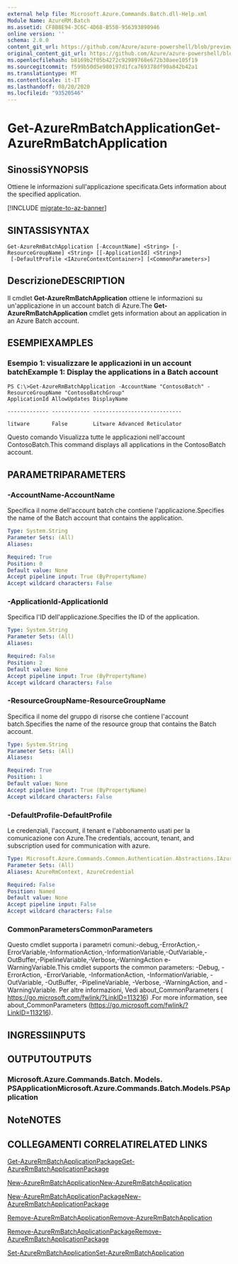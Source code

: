 ```yaml
---
external help file: Microsoft.Azure.Commands.Batch.dll-Help.xml
Module Name: AzureRM.Batch
ms.assetid: CF8B8E94-3C6C-4D68-B55B-956393890946
online version: ''
schema: 2.0.0
content_git_url: https://github.com/Azure/azure-powershell/blob/preview/src/ResourceManager/AzureBatch/Commands.Batch/help/Get-AzureRmBatchApplication.md
original_content_git_url: https://github.com/Azure/azure-powershell/blob/preview/src/ResourceManager/AzureBatch/Commands.Batch/help/Get-AzureRmBatchApplication.md
ms.openlocfilehash: b8169b2f05b4272c92989768e672b30aee105f19
ms.sourcegitcommit: f599b50d5e980197d1fca769378df90a842b42a1
ms.translationtype: MT
ms.contentlocale: it-IT
ms.lasthandoff: 08/20/2020
ms.locfileid: "93520546"
---
```

# <span data-ttu-id="79f7f-101">Get-AzureRmBatchApplication</span><span class="sxs-lookup"><span data-stu-id="79f7f-101">Get-AzureRmBatchApplication</span></span>

## <span data-ttu-id="79f7f-102">Sinossi</span><span class="sxs-lookup"><span data-stu-id="79f7f-102">SYNOPSIS</span></span>
<span data-ttu-id="79f7f-103">Ottiene le informazioni sull'applicazione specificata.</span><span class="sxs-lookup"><span data-stu-id="79f7f-103">Gets information about the specified application.</span></span>

[!INCLUDE [migrate-to-az-banner](../../includes/migrate-to-az-banner.md)]

## <span data-ttu-id="79f7f-104">SINTASSI</span><span class="sxs-lookup"><span data-stu-id="79f7f-104">SYNTAX</span></span>

```
Get-AzureRmBatchApplication [-AccountName] <String> [-ResourceGroupName] <String> [[-ApplicationId] <String>]
 [-DefaultProfile <IAzureContextContainer>] [<CommonParameters>]
```

## <span data-ttu-id="79f7f-105">Descrizione</span><span class="sxs-lookup"><span data-stu-id="79f7f-105">DESCRIPTION</span></span>
<span data-ttu-id="79f7f-106">Il cmdlet **Get-AzureRmBatchApplication** ottiene le informazioni su un'applicazione in un account batch di Azure.</span><span class="sxs-lookup"><span data-stu-id="79f7f-106">The **Get-AzureRmBatchApplication** cmdlet gets information about an application in an Azure Batch account.</span></span>

## <span data-ttu-id="79f7f-107">ESEMPI</span><span class="sxs-lookup"><span data-stu-id="79f7f-107">EXAMPLES</span></span>

### <span data-ttu-id="79f7f-108">Esempio 1: visualizzare le applicazioni in un account batch</span><span class="sxs-lookup"><span data-stu-id="79f7f-108">Example 1: Display the applications in a Batch account</span></span>
```
PS C:\>Get-AzureRmBatchApplication -AccountName "ContosoBatch" -ResourceGroupName "ContosoBatchGroup"
ApplicationId AllowUpdates DisplayName

------------- ------------ ----------------------------

litware       False        Litware Advanced Reticulator
```

<span data-ttu-id="79f7f-109">Questo comando Visualizza tutte le applicazioni nell'account ContosoBatch.</span><span class="sxs-lookup"><span data-stu-id="79f7f-109">This command displays all applications in the ContosoBatch account.</span></span>

## <span data-ttu-id="79f7f-110">PARAMETRI</span><span class="sxs-lookup"><span data-stu-id="79f7f-110">PARAMETERS</span></span>

### <span data-ttu-id="79f7f-111">-AccountName</span><span class="sxs-lookup"><span data-stu-id="79f7f-111">-AccountName</span></span>
<span data-ttu-id="79f7f-112">Specifica il nome dell'account batch che contiene l'applicazione.</span><span class="sxs-lookup"><span data-stu-id="79f7f-112">Specifies the name of the Batch account that contains the application.</span></span>

```yaml
Type: System.String
Parameter Sets: (All)
Aliases: 

Required: True
Position: 0
Default value: None
Accept pipeline input: True (ByPropertyName)
Accept wildcard characters: False
```

### <span data-ttu-id="79f7f-113">-ApplicationId</span><span class="sxs-lookup"><span data-stu-id="79f7f-113">-ApplicationId</span></span>
<span data-ttu-id="79f7f-114">Specifica l'ID dell'applicazione.</span><span class="sxs-lookup"><span data-stu-id="79f7f-114">Specifies the ID of the application.</span></span>

```yaml
Type: System.String
Parameter Sets: (All)
Aliases: 

Required: False
Position: 2
Default value: None
Accept pipeline input: True (ByPropertyName)
Accept wildcard characters: False
```

### <span data-ttu-id="79f7f-115">-ResourceGroupName</span><span class="sxs-lookup"><span data-stu-id="79f7f-115">-ResourceGroupName</span></span>
<span data-ttu-id="79f7f-116">Specifica il nome del gruppo di risorse che contiene l'account batch.</span><span class="sxs-lookup"><span data-stu-id="79f7f-116">Specifies the name of the resource group that contains the Batch account.</span></span>

```yaml
Type: System.String
Parameter Sets: (All)
Aliases: 

Required: True
Position: 1
Default value: None
Accept pipeline input: True (ByPropertyName)
Accept wildcard characters: False
```

### <span data-ttu-id="79f7f-117">-DefaultProfile</span><span class="sxs-lookup"><span data-stu-id="79f7f-117">-DefaultProfile</span></span>
<span data-ttu-id="79f7f-118">Le credenziali, l'account, il tenant e l'abbonamento usati per la comunicazione con Azure.</span><span class="sxs-lookup"><span data-stu-id="79f7f-118">The credentials, account, tenant, and subscription used for communication with azure.</span></span>

```yaml
Type: Microsoft.Azure.Commands.Common.Authentication.Abstractions.IAzureContextContainer
Parameter Sets: (All)
Aliases: AzureRmContext, AzureCredential

Required: False
Position: Named
Default value: None
Accept pipeline input: False
Accept wildcard characters: False
```

### <span data-ttu-id="79f7f-119">CommonParameters</span><span class="sxs-lookup"><span data-stu-id="79f7f-119">CommonParameters</span></span>
<span data-ttu-id="79f7f-120">Questo cmdlet supporta i parametri comuni:-debug,-ErrorAction,-ErrorVariable,-InformationAction,-InformationVariable,-OutVariable,-OutBuffer,-PipelineVariable,-Verbose,-WarningAction e-WarningVariable.</span><span class="sxs-lookup"><span data-stu-id="79f7f-120">This cmdlet supports the common parameters: -Debug, -ErrorAction, -ErrorVariable, -InformationAction, -InformationVariable, -OutVariable, -OutBuffer, -PipelineVariable, -Verbose, -WarningAction, and -WarningVariable.</span></span> <span data-ttu-id="79f7f-121">Per altre informazioni, Vedi about_CommonParameters ( https://go.microsoft.com/fwlink/?LinkID=113216) .</span><span class="sxs-lookup"><span data-stu-id="79f7f-121">For more information, see about_CommonParameters (https://go.microsoft.com/fwlink/?LinkID=113216).</span></span>

## <span data-ttu-id="79f7f-122">INGRESSI</span><span class="sxs-lookup"><span data-stu-id="79f7f-122">INPUTS</span></span>

## <span data-ttu-id="79f7f-123">OUTPUT</span><span class="sxs-lookup"><span data-stu-id="79f7f-123">OUTPUTS</span></span>

### <span data-ttu-id="79f7f-124">Microsoft.Azure.Commands.Batch. Models. PSApplication</span><span class="sxs-lookup"><span data-stu-id="79f7f-124">Microsoft.Azure.Commands.Batch.Models.PSApplication</span></span>

## <span data-ttu-id="79f7f-125">Note</span><span class="sxs-lookup"><span data-stu-id="79f7f-125">NOTES</span></span>

## <span data-ttu-id="79f7f-126">COLLEGAMENTI CORRELATI</span><span class="sxs-lookup"><span data-stu-id="79f7f-126">RELATED LINKS</span></span>

[<span data-ttu-id="79f7f-127">Get-AzureRmBatchApplicationPackage</span><span class="sxs-lookup"><span data-stu-id="79f7f-127">Get-AzureRmBatchApplicationPackage</span></span>](./Get-AzureRmBatchApplicationPackage.md)

[<span data-ttu-id="79f7f-128">New-AzureRmBatchApplication</span><span class="sxs-lookup"><span data-stu-id="79f7f-128">New-AzureRmBatchApplication</span></span>](./New-AzureRmBatchApplication.md)

[<span data-ttu-id="79f7f-129">New-AzureRmBatchApplicationPackage</span><span class="sxs-lookup"><span data-stu-id="79f7f-129">New-AzureRmBatchApplicationPackage</span></span>](./New-AzureRmBatchApplicationPackage.md)

[<span data-ttu-id="79f7f-130">Remove-AzureRmBatchApplication</span><span class="sxs-lookup"><span data-stu-id="79f7f-130">Remove-AzureRmBatchApplication</span></span>](./Remove-AzureRmBatchApplication.md)

[<span data-ttu-id="79f7f-131">Remove-AzureRmBatchApplicationPackage</span><span class="sxs-lookup"><span data-stu-id="79f7f-131">Remove-AzureRmBatchApplicationPackage</span></span>](./Remove-AzureRmBatchApplicationPackage.md)

[<span data-ttu-id="79f7f-132">Set-AzureRmBatchApplication</span><span class="sxs-lookup"><span data-stu-id="79f7f-132">Set-AzureRmBatchApplication</span></span>](./Set-AzureRmBatchApplication.md)


